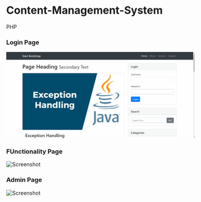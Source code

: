 # Content-Management-System
PHP
### Login Page
![Screenshot](https://github.com/Yogita-Jethani/Content-Management-System/blob/master/login%20oop%20blog.gif)

### FUnctionality Page
![Screenshot](https://github.com/Yogita-Jethani/Content-Management-System/blob/master/searchandfetchbyuploaderandcategory.gif)

### Admin Page
![Screenshot](https://github.com/Yogita-Jethani/Content-Management-System/blob/master/addingpost.gif)
